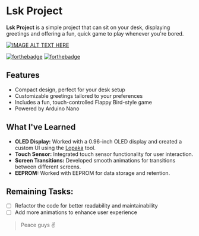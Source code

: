 # Lsk Project

**Lsk Project** is a simple project that can sit on your desk, displaying greetings and offering a fun, quick game to play whenever you're bored.

[![IMAGE ALT TEXT HERE](https://img.youtube.com/vi/uctJM8QU84w/0.jpg)](https://www.youtube.com/watch?v=uctJM8QU84w)

[![forthebadge](https://forthebadge.com/images/badges/built-with-love.svg)](https://forthebadge.com)
[![forthebadge](https://forthebadge.com/images/badges/powered-by-electricity.svg)](https://forthebadge.com)

## Features
- Compact design, perfect for your desk setup
- Customizable greetings tailored to your preferences
- Includes a fun, touch-controlled Flappy Bird-style game
- Powered by Arduino Nano

## What I've Learned
- **OLED Display:** Worked with a 0.96-inch OLED display and created a custom UI using the [Lopaka](https://lopaka.app/) tool.
- **Touch Sensor:** Integrated touch sensor functionality for user interaction.
- **Screen Transitions:** Developed smooth animations for transitions between different screens.
- **EEPROM:** Worked with EEPROM for data storage and retention.

## Remaining Tasks:
- [ ] Refactor the code for better readability and maintainability
- [ ]  Add more animations to enhance user experience

> Peace guys ✌️
